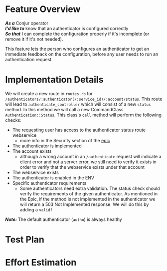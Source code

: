 # Feature Overview

***As a*** Conjur operator\
***I'd like to*** know that an authenticator is configured correctly\
***So that*** I can complete the configuration properly if it's incomplete (or remove
it if it's not needed).

This feature lets the person who configures an authenticator to get an immediate feedback
on the configuration, before any user needs to run an authentication request.

# Implementation Details

We will create a new route in `routes.rb` for `/authenticators/:authenticator(/:service_id)/:account/status`.
This route will lead to `authenticate_controller` which will consist of a new `status` method.
In this method we will call a new CommandClass `Authentication::Status`. This class's
`call` method will perform the following checks:

- The requesting user has access to the authenticator status route webservice
    - more info in the Security section of the [epic](https://github.com/cyberark/conjur/issues/1062)
- The authenticator is implemented
- The account exists
    - although a wrong account in an `/authenticate` request will indicate a client error and
    not a server error, we still need to verify it exists in order to verify that the webservice exists
    under that account
- The webservice exists
- The authenticator is enabled in the ENV
- Specific authenticator requirements
    - Some authenticators need extra validation. The status check should verify 
    the requirements of the given authenticator. As mentioned in the Epic, if 
    the method is not implemented in the authenticator we will return a 503 Not 
    Implemented response. We will do this by adding a `valid?` 
 
 ***Note:*** The default authenticator (`authn`) is always healthy
 
 # Test Plan
 
 # Effort Estimation